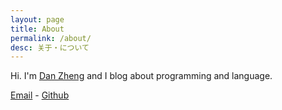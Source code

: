```yaml
---
layout: page
title: About
permalink: /about/
desc: 关于・について
---
```

Hi. I'm [Dan Zheng](http://danzheng.em) and I blog about programming and language.

[Email](mailto:zheng321@purdue.edu) -
[Github](https://github.com/Dan-Zheng)
